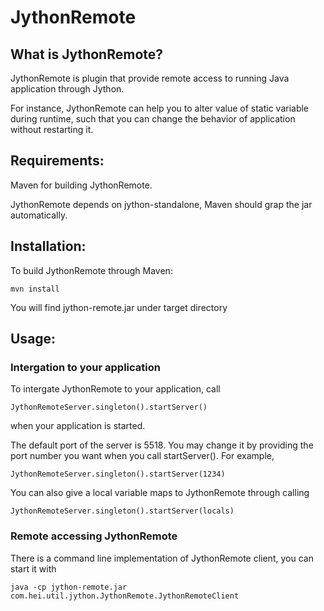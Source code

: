 JythonRemote
============

What is JythonRemote?
---------------------

JythonRemote is plugin that provide remote access to running Java application through Jython.

For instance, JythonRemote can help you to alter value of static variable during runtime, such that you can change the behavior of application without restarting it.

Requirements:
-------------

Maven for building JythonRemote.

JythonRemote depends on jython-standalone, Maven should grap the jar automatically.

Installation:
-------------

To build JythonRemote through Maven:

    mvn install

You will find jython-remote.jar under target directory

Usage:
------

### Intergation to your application

To intergate JythonRemote to your application, call

    JythonRemoteServer.singleton().startServer()

when your application is started.

The default port of the server is 5518. You may change it by providing the port number you want when you call startServer(). For example,

    JythonRemoteServer.singleton().startServer(1234)

You can also give a local variable maps to JythonRemote through calling

    JythonRemoteServer.singleton().startServer(locals)

### Remote accessing JythonRemote

There is a command line implementation of JythonRemote client, you can start it with

    java -cp jython-remote.jar com.hei.util.jython.JythonRemote.JythonRemoteClient
